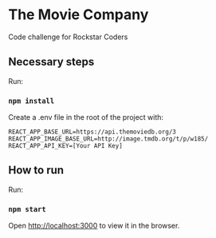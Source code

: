 
# The Movie Company 

Code challenge for Rockstar Coders

## Necessary steps
Run:

### `npm install`

Create a .env file in the root of the project with:
```
REACT_APP_BASE_URL=https://api.themoviedb.org/3
REACT_APP_IMAGE_BASE_URL=http://image.tmdb.org/t/p/w185/
REACT_APP_API_KEY=[Your API Key]
```
## How to run

Run: 

### `npm start`

Open [http://localhost:3000](http://localhost:3000) to view it in the browser.

